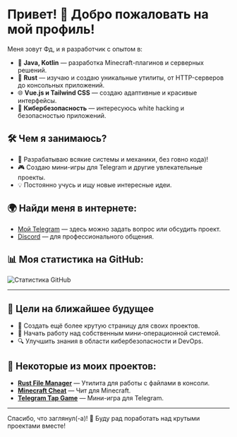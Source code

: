 # Привет! 👋 Добро пожаловать на мой профиль!

Меня зовут Фд, и я разработчик с опытом в:
- 🌟 **Java, Kotlin** — разработка Minecraft-плагинов и серверных решений.
- 🦀 **Rust** — изучаю и создаю уникальные утилиты, от HTTP-серверов до консольных приложений.
- 🌐 **Vue.js и Tailwind CSS** — создаю адаптивные и красивые интерфейсы.
- 🔐 **Кибербезопасность** — интересуюсь white hacking и безопасностью приложений.

## 🛠️ Чем я занимаюсь?
- 🚀 Разрабатываю всякие системы и механики, без говно кода)!
- 🎮 Создаю мини-игры для Telegram и другие увлекательные проекты.
- 💡 Постоянно учусь и ищу новые интересные идеи.

## 🌍 Найди меня в интернете:
- [Мой Telegram](https://t.me/fdsaqwertyu1) — здесь можно задать вопрос или обсудить проект.
- [Discord](https://discordapp.com/users/852845189726208060) — для профессионального общения.

## 📊 Моя статистика на GitHub:
![Статистика GitHub](https://github-readme-stats.vercel.app/api?username=3ILou-ANANIMUS&show_icons=true&theme=radical)

---

## 🎯 Цели на ближайшее будущее
- 🎨 Создать ещё более крутую страницу для своих проектов.
- 🐧 Начать работу над собственным мини-операционной системой.
- 🔍 Улучшить знания в области кибербезопасности и DevOps.

## 💾 Некоторые из моих проектов:
- **[Rust File Manager](#)** — Утилита для работы с файлами в консоли.
- **[Minecraft Cheat](#)** — Чит для Minecraft.
- **[Telegram Tap Game](#)** — Мини-игра для Telegram.

---

Спасибо, что заглянул(-а)! 🙌 Буду рад поработать над крутыми проектами вместе!
